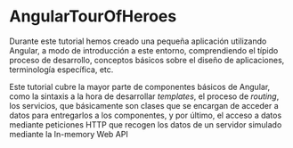 # AngularTourOfHeroes

Durante este tutorial hemos creado una pequeña aplicación utilizando Angular, a modo de introducción a este entorno, comprendiendo el típido proceso de desarrollo, conceptos básicos sobre el diseño de aplicaciones, terminología específica, etc.

Este tutorial cubre la mayor parte de componentes básicos de Angular, como la sintaxis a la hora de desarrollar _templates_, el proceso de _routing_, los servicios, que básicamente son clases que se encargan de acceder a datos para entregarlos a los componentes, y por último, el acceso a datos mediante peticiones HTTP que recogen los datos de un servidor simulado mediante la In-memory Web API
